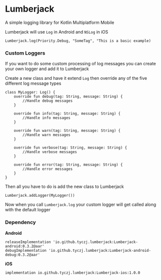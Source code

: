 # Lumberjack

A simple logging library for Kotlin Multiplatform Mobile

Lumberjack will use `Log` in Android and `NSLog` in iOS

```
Lumberjack.log(Priority.Debug, "SomeTag", "This is a basic example)
```

### Custom Loggers

If you want to do some custom processing of log messages you can create your own logger and add it to Lumberjack

Create a new class and have it extend `Log` then override any of the five different log message types

```
class MyLogger: Log() {
    override fun debug(tag: String, message: String) {
        //Handle debug messages
    }

    override fun info(tag: String, message: String) {
        //Handle info messages
    }

    override fun warn(tag: String, message: String) {
        //Handle warn messages
    }

    override fun verbose(tag: String, message: String) {
        //Handle verbose messages
    }

    override fun error(tag: String, message: String) {
        //Handle error messages
    }
}
```

Then all you have to do is add the new class to Lumberjack

```
Lumberjack.addLogger(MyLogger())
```

Now when you call `Lumberjack.log` your custom logger will get called along with the default logger

### Dependency

**Android**

```
releaseImplementation 'io.github.tyczj.lumberjack:Lumberjack-android:0.3.2@aar'
debugImplementation 'io.github.tyczj.lumberjack:Lumberjack-android-debug:0.3.2@aar'
```

**iOS**

```
implementation io.github.tyczj.lumberjack:Lumberjack-ios:1.0.0
```